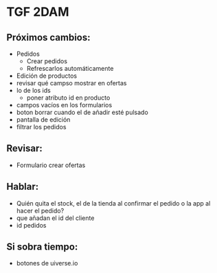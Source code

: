 # TGF 2DAM  
## Próximos cambios:  
- Pedidos
  - Crear pedidos
  - Refrescarlos automáticamente
- Edición de productos
- revisar qué campso mostrar en ofertas
- lo de los ids
  - poner atributo id en producto
- campos vacíos en los formularios
- boton borrar cuando el de añadir esté pulsado
- pantalla de edición
- filtrar los pedidos
 
## Revisar:  
- Formulario crear ofertas

## Hablar:  
- Quién quita el stock, el de la tienda al confirmar el pedido o la app al hacer el pedido?
- que añadan el id del cliente
- id pedidos

## Si sobra tiempo:
- botones de uiverse.io